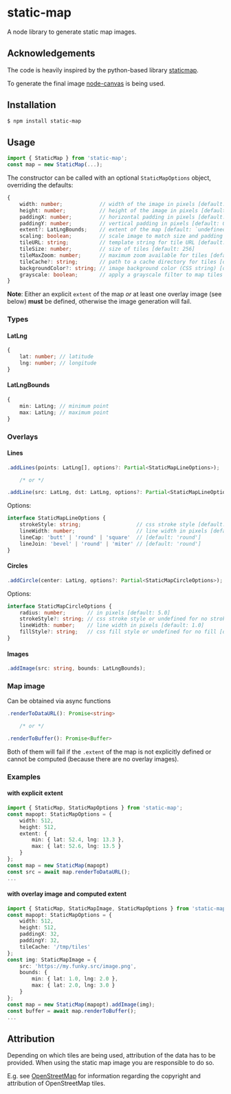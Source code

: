 # static-map
A node library to generate static map images.

## Acknowledgements
The code is heavily inspired by the python-based library [staticmap](https://github.com/komoot/staticmap).

To generate the final image [node-canvas](https://github.com/Automattic/node-canvas) is being used.

## Installation
```bash
$ npm install static-map
```

## Usage
```ts
import { StaticMap } from 'static-map';
const map = new StaticMap(...);
```
The constructor can be called with an optional `StaticMapOptions` object, overriding the defaults:

```ts
{
	width: number;            // width of the image in pixels [default: 512]
	height: number;           // height of the image in pixels [default: 512]
	paddingX: number;         // horizontal padding in pixels [default: 0]
	paddingY: number;         // vertical padding in pixels [default: 0]
	extent?: LatLngBounds;    // extent of the map [default: `undefined`]
	scaling: boolean;         // scale image to match size and padding exactly [default: true]
	tileURL: string;          // template string for tile URL [default: 'https://tile.openstreetmap.org/{z}/{x}/{y}.png']
	tileSize: number;         // size of tiles [default: 256]
	tileMaxZoom: number;      // maximum zoom available for tiles [default: 20]
	tileCache?: string;       // path to a cache directory for tiles [default: `undefined`]
	backgroundColor?: string; // image background color (CSS string) [default: `undefined`]
	grayscale: boolean;       // apply a grayscale filter to map tiles (not overlays) [default: `false`]
}
```
**Note**: Either an explicit `extent` of the map *or* at least one overlay image (see below) **must** be defined,
otherwise the image generation will fail.

### Types

#### LatLng
```ts
{
	lat: number; // latitude
	lng: number; // longitude
}
```

#### LatLngBounds
```ts
{ 
	min: LatLng; // minimum point
	max: LatLng; // maximum point
}
```

### Overlays

#### Lines
```ts
.addLines(points: LatLng[], options?: Partial<StaticMapLineOptions>);

	/* or */

.addLine(src: LatLng, dst: LatLng, options?: Partial<StaticMapLineOptions>);
```

Options:

```ts
interface StaticMapLineOptions {
	strokeStyle: string;                  // css stroke style [default: 'black']
	lineWidth: number;                    // line width in pixels [default: 1.0]
	lineCap: 'butt' | 'round' | 'square'  // [default: 'round']
	lineJoin: 'bevel' | 'round' | 'miter' // [default: 'round']
}
```

#### Circles
```ts
.addCircle(center: LatLng, options?: Partial<StaticMapCircleOptions>);
```

Options:

```ts
interface StaticMapCircleOptions {
	radius: number;       // in pixels [default: 5.0]
	strokeStyle?: string; // css stroke style or undefined for no stroke [default: 'black']
	lineWidth: number;    // line width in pixels [default: 1.0]
	fillStyle?: string;   // css fill style or undefined for no fill [default: 'rgba(0, 0, 0, 0.3)']
}
```

#### Images
```ts
.addImage(src: string, bounds: LatLngBounds);
```

### Map image
Can be obtained via async functions

```ts
.renderToDataURL(): Promise<string>

	/* or */

.renderToBuffer(): Promise<Buffer>
```
Both of them will fail if the `.extent` of the map is not explicitly defined or cannot be computed (because there are
no overlay images).

### Examples

#### with explicit extent
```ts
import { StaticMap, StaticMapOptions } from 'static-map';
const mapopt: StaticMapOptions = {
	width: 512,
	height: 512,
	extent: {
		min: { lat: 52.4, lng: 13.3 },
		max: { lat: 52.6, lng: 13.5 }
	}
};
const map = new StaticMap(mapopt)
const src = await map.renderToDataURL();
...
```

#### with overlay image and computed extent
```ts
import { StaticMap, StaticMapImage, StaticMapOptions } from 'static-map';
const mapopt: StaticMapOptions = {
	width: 512,
	height: 512,
	paddingX: 32,
	paddingY: 32,
	tileCache: '/tmp/tiles'
};
const img: StaticMapImage = {
	src: 'https://my.funky.src/image.png',
	bounds: {
		min: { lat: 1.0, lng: 2.0 },
		max: { lat: 2.0, lng: 3.0 }
	}
};
const map = new StaticMap(mapopt).addImage(img);
const buffer = await map.renderToBuffer();
...
```

## Attribution
Depending on which tiles are being used, attribution of the data has to be provided. When using the static map image
you are responsible to do so.

E.g. see [OpenStreetMap](https://www.openstreetmap.org/copyright) for information regarding the copyright and
attribution of OpenStreetMap tiles.
